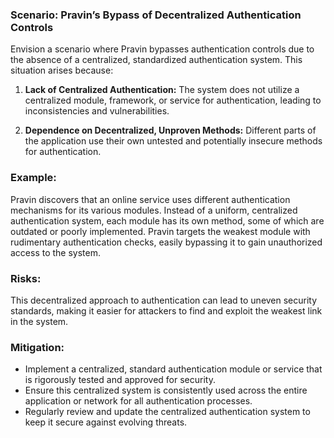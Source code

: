 ### Scenario: Pravin’s Bypass of Decentralized Authentication Controls 
Envision a scenario where Pravin bypasses authentication controls due to the absence of a centralized, standardized authentication system. This situation arises because: 

1. **Lack of Centralized Authentication:** The system does not utilize a centralized module, framework, or service for authentication, leading to inconsistencies and vulnerabilities. 

2. **Dependence on Decentralized, Unproven Methods:** Different parts of the application use their own untested and potentially insecure methods for authentication. 

### Example: 

Pravin discovers that an online service uses different authentication mechanisms for its various modules. Instead of a uniform, centralized authentication system, each module has its own method, some of which are outdated or poorly implemented. Pravin targets the weakest module with rudimentary authentication checks, easily bypassing it to gain unauthorized access to the system. 

### Risks: 

This decentralized approach to authentication can lead to uneven security standards, making it easier for attackers to find and exploit the weakest link in the system. 

### Mitigation: 

- Implement a centralized, standard authentication module or service that is rigorously tested and approved for security. 
- Ensure this centralized system is consistently used across the entire application or network for all authentication processes. 
- Regularly review and update the centralized authentication system to keep it secure against evolving threats. 

 